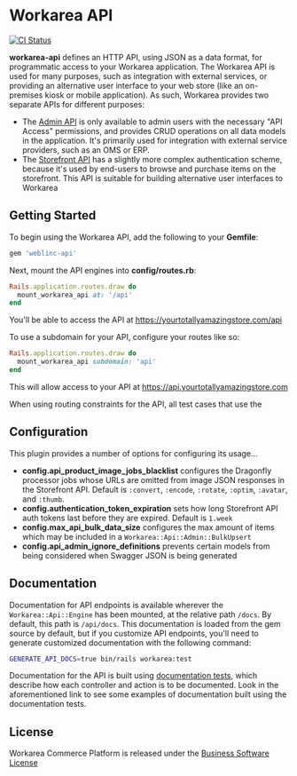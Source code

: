 # Workarea API
[![CI Status](https://github.com/workarea-commerce/workarea-api/workflows/CI/badge.svg)](https://github.com/workarea-commerce/workarea-api/actions)

**workarea-api** defines an HTTP API, using JSON as a data format, for
programmatic access to your Workarea application. The Workarea API is
used for many purposes, such as integration with external services, or
providing an alternative user interface to your web store (like an
on-premises kiosk or mobile application). As such, Workarea provides two
separate APIs for different purposes:

- The [Admin API][] is only available to admin users with the necessary
  "API Access" permissions, and provides CRUD operations on all data models
  in the application. It's primarily used for integration with external
  service providers, such as an OMS or ERP.
- The [Storefront API][] has a slightly more complex authentication
  scheme, because it's used by end-users to browse and purchase items on
  the storefront. This API is suitable for building alternative user
  interfaces to Workarea

## Getting Started

To begin using the Workarea API, add the following to your **Gemfile**:

```ruby
gem 'weblinc-api'
```

Next, mount the API engines into **config/routes.rb**:

```ruby
Rails.application.routes.draw do
  mount_workarea_api at: '/api'
end
```

You'll be able to access the API at https://yourtotallyamazingstore.com/api

To use a subdomain for your API, configure your routes like so:

```ruby
Rails.application.routes.draw do
  mount_workarea_api subdomain: 'api'
end
```

This will allow access to your API at https://api.yourtotallyamazingstore.com

When using routing constraints for the API, all test cases that use the

## Configuration

This plugin provides a number of options for configuring its usage...

- **config.api_product_image_jobs_blacklist** configures the Dragonfly
  processor jobs whose URLs are omitted from image JSON responses in the
  Storefront API. Default is `:convert`, `:encode`, `:rotate`, `:optim`,
  `:avatar`, and `:thumb`.
- **config.authentication_token_expiration** sets how long Storefront API auth
  tokens last before they are expired. Default is `1.week`
- **config.max_api_bulk_data_size** configures the max amount of items which
  may be included in a `Workarea::Api::Admin::BulkUpsert`
- **config.api_admin_ignore_definitions** prevents certain models from
  being considered when Swagger JSON is being generated

## Documentation

Documentation for API endpoints is available wherever the
`Workarea::Api::Engine` has been mounted, at the relative path `/docs`.
By default, this path is `/api/docs`. This documentation is loaded from
the gem source by default, but if you customize API endpoints, you'll
need to generate customized documentation with the following command:

```bash
GENERATE_API_DOCS=true bin/rails workarea:test
```

Documentation for the API is built using [documentation tests][], which
describe how each controller and action is to be documented. Look in the
aforementioned link to see some examples of documentation built using
the documentation tests.

License
--------------------------------------------------------------------------------
Workarea Commerce Platform is released under the [Business Software License](https://github.com/workarea-commerce/workarea/blob/master/LICENSE)

[Admin API]: https://github.com/workarea-commerce/workarea-api/tree/master/admin
[Storefront API]: https://github.com/workarea-commerce/workarea-api/tree/master/storefront
[documentation tests]: https://github.com/workarea-commerce/workarea-api/blob/master/storefront/test/documentation/workarea/api/storefront/products_documentation_test.rb
